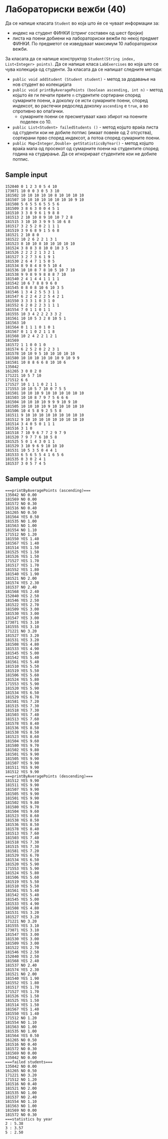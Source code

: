 # Лабораториски вежби (40)

Да се напише класата `Student` во која што ќе се чуваат информации за:
- индекс на студент ФИНКИ (стринг составен од шест бројки)
- листа на поени добиени на лабораториски вежби по некој предмет ФИНКИ. По предметот се изведуваат максимум 10 лабораториски вежби.

За класата да се напише конструктор `Student(String index, List<Integer> points)`.
Да се напише класа `LabExercises` во која што се чува колекција од студенти. За класата да се напишат следните методи:
- `public void addStudent (Student student)` - метод за додавање на нов студент во колекцијата
- `public void printByAveragePoints (boolean ascending, int n)` - метод којшто ќе ги печати првите `n` студентите сортирани според сумарните поени, а доколку се исти сумарните поени, според индексот, во растечки редослед доколку `ascending` е `true`, a во спротивно во опаѓачки.
  - сумарните поени се пресметуваат како збирот на поените поделен со 10.
- `public List<Student> failedStudents ()` - метод којшто враќа листа од студенти кои не добиле потпис (имаат повеќе од 2 отсуства), сортирани прво според индексот, а потоа според сумарните поени.
- `public Map<Integer,Double> getStatisticsByYear()` - метод којшто враќа мапа од просекот од сумарните поени на студентите според година на студирање. Да се игнорираат студентите кои не добиле потпис.

## Sample input
```
152040 0 1 2 3 0 5 4 10
173071 10 0 0 3 0 5 3 10
181502 10 10 10 10 10 8 10 10 10 10
181507 10 10 10 10 10 10 10 10 9 10
181508 5 6 5 5 6 5 5 5 6
181509 3 8 6 3 0 0 4 5 1
181510 3 3 8 9 6 1 9 8 8
181513 2 10 10 8 9 10 10 7 2 8
181515 3 10 10 3 9 9 5 10 6 8
181517 3 2 5 2 0 2 1 1 1
181519 3 9 6 8 9 1 5 6 8
181521 2 10 8 0 
181522 10 2 6 2 2 1 3 1
181523 8 10 10 8 10 10 10 10 10
181524 3 8 8 3 8 10 0 10 3 5
181526 2 2 2 2 1 3 2 1
181527 3 2 7 3 6 1 9 1
181530 2 6 4 7 1 5 0 5
181534 8 9 8 4 8 9 5 10 4 
181536 10 10 8 7 8 10 5 10 7 10
181538 9 9 8 9 9 8 8 8 7 10
181540 2 4 1 4 4 1 1 1 1
181542 10 6 7 8 8 9 6 0
181545 0 8 0 8 10 6 10 3 5
181546 1 3 4 2 5 5 3 1 1
181547 6 2 2 4 2 2 5 4 2 1
181550 3 3 3 1 0 3 1 0 
181552 6 2 0 2 2 3 1 1 1
181554 7 0 1 1 0 1 1
181555 10 3 4 2 2 2 3 3 2 
181561 10 10 5 3 2 8 10 5 1
181563 10 
181564 0 1 1 1 0 1 0 1
181567 0 1 1 0 2 1 1 8
181568 10 2 4 2 2 1 2 1 
181569 
181572 1 1 0 0 1 0 
181574 6 2 5 2 0 2 2 3 1
181578 10 10 9 5 10 10 10 10 10 
181580 10 10 10 10 10 10 9 10 9 9
181581 10 8 8 6 6 8 10 10 6 
135042 
161265 3 0 0 2 0 
171221 10 5 7 10 
171512 6 6 
171527 10 1 1 1 0 2 1 1
171553 10 10 5 7 10 0 7 5 5
181501 10 10 10 9 10 10 10 10 10 10
181503 10 10 8 7 9 7 5 6 6 6
181504 10 10 10 10 9 9 9 10 9 10
181505 10 10 10 10 9 10 10 10 10 10
181506 10 4 5 8 9 2 5 5 8
181511 9 10 10 10 10 10 10 10 10 10
181512 9 10 10 10 10 10 10 10 10 10
181514 3 4 0 5 0 1 1 1
181516 3 1 0 
181518 7 10 9 6 7 7 2 9 7 9
181520 7 9 7 7 6 10 5 8
181525 5 0 1 4 3 0 1 1
181529 3 10 9 6 9 10 10 10
181531 10 5 3 5 0 4 4 1
181533 6 5 6 5 5 4 1 6 5 6
181535 0 3 0 2 4 1
181537 3 0 5 7 4 5
```

## Sample output
```
===printByAveragePoints (ascending)===
135042 NO 0.00
181569 NO 0.00
181572 NO 0.30
181516 NO 0.40
161265 NO 0.50
181564 YES 0.50
181535 NO 1.00
181563 NO 1.00
181554 NO 1.10
171512 NO 1.20
181550 YES 1.40
181567 YES 1.40
181514 YES 1.50
181525 YES 1.50
181526 YES 1.50
171527 YES 1.70
181517 YES 1.70
181552 YES 1.80
181540 YES 1.90
181521 NO 2.00
181574 YES 2.30
181537 NO 2.40
181568 YES 2.40
152040 YES 2.50
181546 YES 2.50
181522 YES 2.70
181509 YES 3.00
181530 YES 3.00
181547 YES 3.00
173071 YES 3.10
181555 YES 3.10
171221 NO 3.20
181527 YES 3.20
181531 YES 3.20
181508 YES 4.80
181533 YES 4.90
181545 YES 5.00
181542 YES 5.40
181561 YES 5.40
181510 YES 5.50
181519 YES 5.50
181506 YES 5.60
181524 YES 5.80
171553 YES 5.90
181520 YES 5.90
181534 YES 6.50
181529 YES 6.70
181581 YES 7.20
181515 YES 7.30
181518 YES 7.30
181503 YES 7.40
181513 YES 7.60
181578 YES 8.40
181536 YES 8.50
181538 YES 8.50
181523 YES 8.60
181504 YES 9.60
181580 YES 9.70
181502 YES 9.80
181501 YES 9.90
181505 YES 9.90
181507 YES 9.90
181511 YES 9.90
181512 YES 9.90
===printByAveragePoints (descending)===
181512 YES 9.90
181511 YES 9.90
181507 YES 9.90
181505 YES 9.90
181501 YES 9.90
181502 YES 9.80
181580 YES 9.70
181504 YES 9.60
181523 YES 8.60
181538 YES 8.50
181536 YES 8.50
181578 YES 8.40
181513 YES 7.60
181503 YES 7.40
181518 YES 7.30
181515 YES 7.30
181581 YES 7.20
181529 YES 6.70
181534 YES 6.50
181520 YES 5.90
171553 YES 5.90
181524 YES 5.80
181506 YES 5.60
181519 YES 5.50
181510 YES 5.50
181561 YES 5.40
181542 YES 5.40
181545 YES 5.00
181533 YES 4.90
181508 YES 4.80
181531 YES 3.20
181527 YES 3.20
171221 NO 3.20
181555 YES 3.10
173071 YES 3.10
181547 YES 3.00
181530 YES 3.00
181509 YES 3.00
181522 YES 2.70
181546 YES 2.50
152040 YES 2.50
181568 YES 2.40
181537 NO 2.40
181574 YES 2.30
181521 NO 2.00
181540 YES 1.90
181552 YES 1.80
181517 YES 1.70
171527 YES 1.70
181526 YES 1.50
181525 YES 1.50
181514 YES 1.50
181567 YES 1.40
181550 YES 1.40
171512 NO 1.20
181554 NO 1.10
181563 NO 1.00
181535 NO 1.00
181564 YES 0.50
161265 NO 0.50
181516 NO 0.40
181572 NO 0.30
181569 NO 0.00
135042 NO 0.00
===failed students===
135042 NO 0.00
161265 NO 0.50
171221 NO 3.20
171512 NO 1.20
181516 NO 0.40
181521 NO 2.00
181535 NO 1.00
181537 NO 2.40
181554 NO 1.10
181563 NO 1.00
181569 NO 0.00
181572 NO 0.30
===statistics by year
2 : 5.38
3 : 3.57
5 : 2.50
```